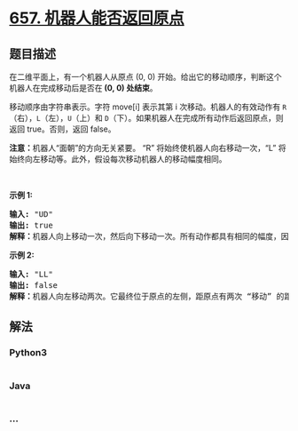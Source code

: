 # [657. 机器人能否返回原点](https://leetcode-cn.com/problems/robot-return-to-origin)

## 题目描述
<!-- 这里写题目描述 -->
<p>在二维平面上，有一个机器人从原点 (0, 0) 开始。给出它的移动顺序，判断这个机器人在完成移动后是否在<strong>&nbsp;(0, 0) 处结束</strong>。</p>

<p>移动顺序由字符串表示。字符 move[i] 表示其第 i 次移动。机器人的有效动作有&nbsp;<code>R</code>（右），<code>L</code>（左），<code>U</code>（上）和 <code>D</code>（下）。如果机器人在完成所有动作后返回原点，则返回 true。否则，返回 false。</p>

<p><strong>注意：</strong>机器人&ldquo;面朝&rdquo;的方向无关紧要。 &ldquo;R&rdquo; 将始终使机器人向右移动一次，&ldquo;L&rdquo; 将始终向左移动等。此外，假设每次移动机器人的移动幅度相同。</p>

<p>&nbsp;</p>

<p><strong>示例 1:</strong></p>

<pre><strong>输入:</strong> &quot;UD&quot;
<strong>输出:</strong> true
<strong>解释：</strong>机器人向上移动一次，然后向下移动一次。所有动作都具有相同的幅度，因此它最终回到它开始的原点。因此，我们返回 true。</pre>

<p><strong>示例 2:</strong></p>

<pre><strong>输入:</strong> &quot;LL&quot;
<strong>输出:</strong> false
<strong>解释：</strong>机器人向左移动两次。它最终位于原点的左侧，距原点有两次 &ldquo;移动&rdquo; 的距离。我们返回 false，因为它在移动结束时没有返回原点。</pre>



## 解法
<!-- 这里可写通用的实现逻辑 -->


### Python3
<!-- 这里可写当前语言的特殊实现逻辑 -->

```python

```

### Java
<!-- 这里可写当前语言的特殊实现逻辑 -->

```java

```

### ...
```

```

